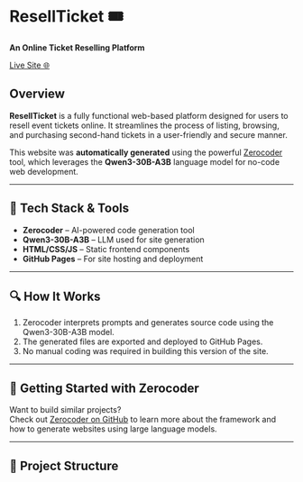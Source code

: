 # ResellTicket 🎟️  
**An Online Ticket Reselling Platform**

[Live Site 🌐](https://biswatma.github.io/resellticket-lmstudio/)

## Overview  
**ResellTicket** is a fully functional web-based platform designed for users to resell event tickets online. It streamlines the process of listing, browsing, and purchasing second-hand tickets in a user-friendly and secure manner.

This website was **automatically generated** using the powerful [Zerocoder](https://github.com/biswatma/zerocoder) tool, which leverages the **Qwen3-30B-A3B** language model for no-code web development.

---

## 🔧 Tech Stack & Tools  
- **Zerocoder** – AI-powered code generation tool  
- **Qwen3-30B-A3B** – LLM used for site generation  
- **HTML/CSS/JS** – Static frontend components  
- **GitHub Pages** – For site hosting and deployment

---

## 🔍 How It Works  
1. Zerocoder interprets prompts and generates source code using the Qwen3-30B-A3B model.  
2. The generated files are exported and deployed to GitHub Pages.  
3. No manual coding was required in building this version of the site.

---

## 🚀 Getting Started with Zerocoder  
Want to build similar projects?  
Check out [Zerocoder on GitHub](https://github.com/biswatma/zerocoder) to learn more about the framework and how to generate websites using large language models.

---

## 📂 Project Structure  
